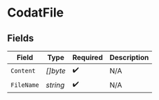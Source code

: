 # CodatFile


## Fields

| Field              | Type               | Required           | Description        |
| ------------------ | ------------------ | ------------------ | ------------------ |
| `Content`          | *[]byte*           | :heavy_check_mark: | N/A                |
| `FileName`         | *string*           | :heavy_check_mark: | N/A                |